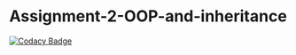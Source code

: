 # Assignment-2-OOP-and-inheritance
[![Codacy Badge](https://api.codacy.com/project/badge/Grade/8e72f60c2ea6406ab221ced80129a68a)](https://app.codacy.com/gh/ggggg/Assignment-2-OOP-and-inheritance?utm_source=github.com&utm_medium=referral&utm_content=ggggg/Assignment-2-OOP-and-inheritance&utm_campaign=Badge_Grade)